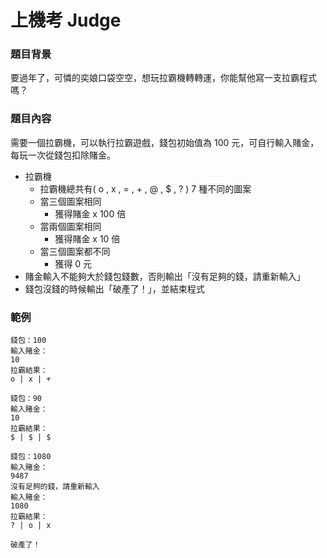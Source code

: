 # 上機考 Judge 

### 題目背景
要過年了，可憐的奕娘口袋空空，想玩拉霸機轉轉運，你能幫他寫一支拉霸程式嗎？

### 題目內容
需要一個拉霸機，可以執行拉霸遊戲，錢包初始值為 100 元，可自行輸入賭金，每玩一次從錢包扣除賭金。
- 拉霸機
	- 拉霸機總共有( o , x , = , + , @ , $ , ? ) 7 種不同的圖案 
	- 當三個圖案相同
		- 獲得賭金 x 100 倍
	- 當兩個圖案相同
		- 獲得賭金 x 10 倍 
	- 當三個圖案都不同
		- 獲得 0 元
- 賭金輸入不能夠大於錢包錢數，否則輸出「沒有足夠的錢，請重新輸入」
- 錢包沒錢的時候輸出「破產了！」，並結束程式

### 範例
```
錢包：100
輸入賭金：
10
拉霸結果：
o | x | +

錢包：90
輸入賭金：
10
拉霸結果：
$ | $ | $

錢包：1080
輸入賭金：
9487
沒有足夠的錢，請重新輸入
輸入賭金：
1080
拉霸結果：
? | o | x

破產了！

```
